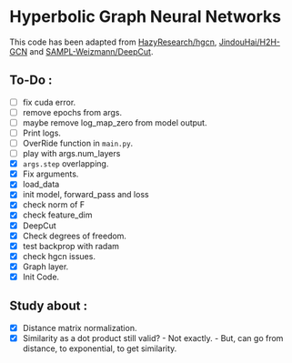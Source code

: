 # Hyperbolic Graph Neural Networks
This code has been adapted from [HazyResearch/hgcn](https://github.com/HazyResearch/hgcn/tree/master), [JindouHai/H2H-GCN](https://github.com/JindouDai/H2H-GCN/tree/main) and [SAMPL-Weizmann/DeepCut](https://github.com/SAMPL-Weizmann/DeepCut).

## To-Do :
 - [ ] fix cuda error.
 - [ ] remove epochs from args.
 - [ ] maybe remove log_map_zero from model output.
 - [ ] Print logs.
 - [ ] OverRide function in `main.py`.
 - [ ] play with args.num_layers
 - [x] `args.step` overlapping.
 - [x] Fix arguments.
 - [x] load_data
 - [x] init model, forward_pass and loss
 - [x] check norm of F
 - [x] check feature_dim
 - [x] DeepCut
 - [x] Check degrees of freedom.
 - [x] test backprop with radam
 - [x] check hgcn issues.
 - [x] Graph layer.
 - [x] Init Code.

## Study about :
 - [x] Distance matrix normalization.
 - [x] Similarity as a dot product still valid?
        - Not exactly.
        - But, can go from distance, to exponential, to get similarity.